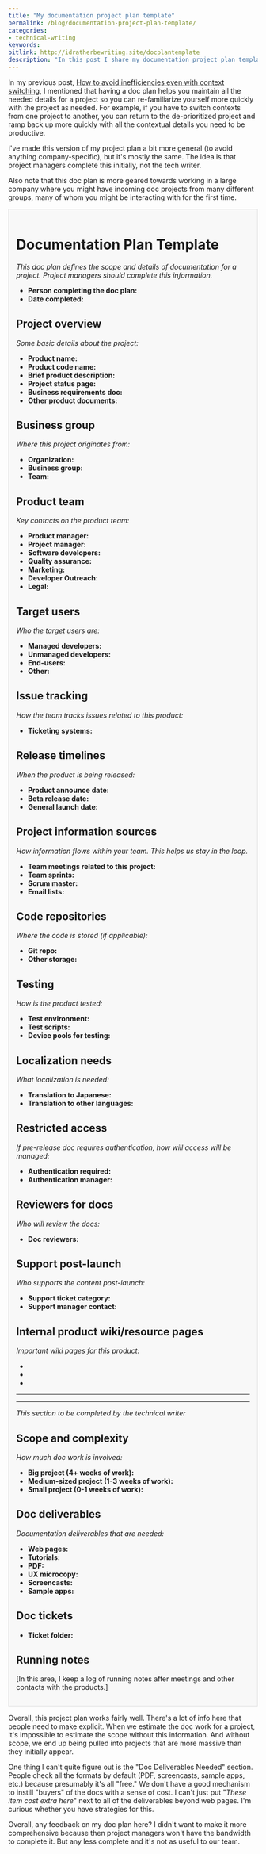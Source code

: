 ```yaml
---
title: "My documentation project plan template"
permalink: /blog/documentation-project-plan-template/
categories:
- technical-writing
keywords:
bitlink: http://idratherbewriting.site/docplantemplate
description: "In this post I share my documentation project plan template. This is designed for project managers to complete. Having all these details present helps you scope projects and recall all needed details if you have to de-prioritize the project for a while."
---
```


In my previous post, [How to avoid inefficiencies even with context switching](/blog/avoid-inefficiencies-even-with-context-switching/), I mentioned that having a doc plan helps you maintain all the needed details for a project so you can re-familiarize yourself more quickly with the project as needed. For example, if you have to switch contexts from one project to another, you can return to the de-prioritized project and ramp back up more quickly with all the contextual details you need to be productive.

I've made this version of my project plan a bit more general (to avoid anything company-specific), but it's mostly the same. The idea is that project managers complete this initially, not the tech writer.

Also note that this doc plan is more geared towards working in a large company where you might have incoming doc projects from many different groups, many of whom you might be interacting with for the first time.

<div style="background-color: #f8f8f8; border: 1px solid #dedede; padding: 15px; margin: 15px 0px;" markdown="block">

# Documentation Plan Template

*This doc plan defines the scope and details of documentation for a project. Project managers should complete this information.*

* **Person completing the doc plan:**
* **Date completed:**

## Project overview

*Some basic details about the project:*

* **Product name:**
* **Product code name:**
* **Brief product description:**
* **Project status page:**
* **Business requirements doc:**
* **Other product documents:**

## Business group

*Where this project originates from:*

* **Organization:**
* **Business group:**
* **Team:**

## Product team

*Key contacts on the product team:*

* **Product manager:**
* **Project manager:**
* **Software developers:**
* **Quality assurance:**
* **Marketing:**
* **Developer Outreach:**
* **Legal:**

## Target users

*Who the target users are:*

* **Managed developers:**
* **Unmanaged developers:**
* **End-users:**
* **Other:**

## Issue tracking

*How the team tracks issues related to this product:*

* **Ticketing systems:**

## Release timelines

*When the product is being released:*

* **Product announce date:**
* **Beta release date:**
* **General launch date:**

## Project information sources

*How information flows within your team. This helps us stay in the loop.*

* **Team meetings related to this project:**
* **Team sprints:**
* **Scrum master:**
* **Email lists:**

## Code repositories

*Where the code is stored (if applicable):*

* **Git repo:**
* **Other storage:**

## Testing

*How is the product tested:*

* **Test environment:**
* **Test scripts:**
* **Device pools for testing:**

## Localization needs

*What localization is needed:*

* **Translation to Japanese:**
* **Translation to other languages:**

## Restricted access

*If pre-release doc requires authentication, how will access will be managed:*

* **Authentication required:**
* **Authentication manager:**

## Reviewers for docs

*Who will review the docs:*

* **Doc reviewers:**

## Support post-launch

*Who supports the content post-launch:*

* **Support ticket category:**
* **Support manager contact:**

## Internal product wiki/resource pages

*Important wiki pages for this product:*

* <br/>
* <br/>
* <br/>

<hr/>
<hr/>

*This section to be completed by the technical writer*

## Scope and complexity

*How much doc work is involved:*

* **Big project (4+ weeks of work):**
* **Medium-sized project (1-3 weeks of work):**
* **Small project (0-1 weeks of work):**

## Doc deliverables

*Documentation deliverables that are needed:*

* **Web pages:**
* **Tutorials:**
* **PDF:**
* **UX microcopy:**
* **Screencasts:**
* **Sample apps:**

## Doc tickets

* **Ticket folder:**

## Running notes

[In this area, I keep a log of running notes after meetings and other contacts with the products.]
</div>

Overall, this project plan works fairly well. There's a lot of info here that people need to make explicit. When we estimate the doc work for a project, it's impossible to estimate the scope without this information. And without scope, we end up being pulled into projects that are more massive than they initially appear.

One thing I can't quite figure out is the "Doc Deliverables Needed" section. People check all the formats by default (PDF, screencasts, sample apps, etc.) because presumably it's all "free." We don't have a good mechanism to instill "buyers" of the docs with a sense of cost. I can't just put "*These item cost extra here*" next to all of the deliverables beyond web pages. I'm curious whether you have strategies for this.

Overall, any feedback on my doc plan here? I didn't want to make it more comprehensive because then project managers won't have the bandwidth to complete it. But any less complete and it's not as useful to our team.
